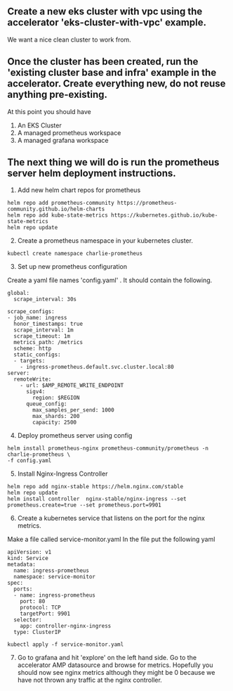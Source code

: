 ## Create a new eks cluster with vpc using the accelerator 'eks-cluster-with-vpc' example.

We want a nice clean cluster to work from.

## Once the cluster has been created, run the 'existing cluster base and infra' example in the accelerator. Create everything new, do not reuse anything pre-existing.

At this point you should have

1. An EKS Cluster
2. A managed prometheus workspace
3. A managed grafana workspace

## The next thing we will do is run the prometheus server helm deployment instructions.

1. Add new helm chart repos for prometheus

```
helm repo add prometheus-community https://prometheus-community.github.io/helm-charts
helm repo add kube-state-metrics https://kubernetes.github.io/kube-state-metrics
helm repo update
```

2. Create a prometheus namespace in your kubernetes cluster.

```
kubectl create namespace charlie-prometheus
```

3. Set up new prometheus configuration

Create a yaml file names 'config.yaml' . It should contain the following.

```
global:
  scrape_interval: 30s

scrape_configs:
- job_name: ingress
  honor_timestamps: true
  scrape_interval: 1m
  scrape_timeout: 1m
  metrics_path: /metrics
  scheme: http
  static_configs:
  - targets:
    - ingress-prometheus.default.svc.cluster.local:80
server:
  remoteWrite:
    - url: $AMP_REMOTE_WRITE_ENDPOINT
      sigv4:
        region: $REGION
      queue_config:
        max_samples_per_send: 1000
        max_shards: 200
        capacity: 2500
```

4. Deploy prometheus server using config

```
helm install prometheus-nginx prometheus-community/prometheus -n charlie-prometheus \
-f config.yaml
```

5. Install Nginx-Ingress Controller

```
helm repo add nginx-stable https://helm.nginx.com/stable
helm repo update
helm install controller  nginx-stable/nginx-ingress --set prometheus.create=true --set prometheus.port=9901
```

6. Create a kubernetes service that listens on the port for the nginx metrics.

Make a file called service-monitor.yaml In the file put the following yaml

```
apiVersion: v1
kind: Service
metadata:
  name: ingress-prometheus
  namespace: service-monitor
spec:
  ports:
  - name: ingress-prometheus
    port: 80
    protocol: TCP
    targetPort: 9901
  selector:
    app: controller-nginx-ingress
  type: ClusterIP
```

```
kubectl apply -f service-monitor.yaml
```

7. Go to grafana and hit 'explore' on the left hand side. Go to the accelerator AMP datasource and browse for metrics. Hopefully you should now see nginx metrics although they might be 0 because we have not thrown any traffic at the nginx controller.




